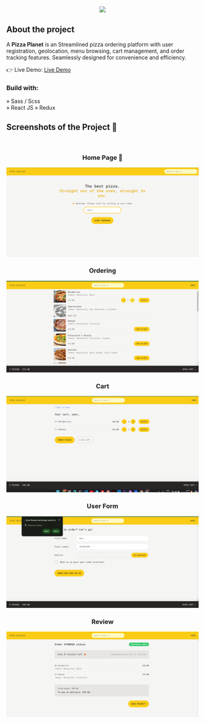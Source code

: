 <div align='center'> <img src="https://github.com/SuhaibRSQSI/foodBazaar/assets/139780367/53783b92-75b7-4246-bcaa-9e09d4588840" /></div>

<h2>About the project</h2>
  <p> A <b>Pizza Planet</b>  is an Streamlined pizza ordering platform with user registration, geolocation, menu browsing, cart management, and order tracking features. Seamlessly designed for convenience and efficiency. </p
>

👉 Live Demo: <a href='https://suhaib-food-bazaar.vercel.app/'>Live Demo</a>

<h3>Build with:</h3>

» Sass / Scss <br>
» React JS
» Redux

<h2>Screenshots of the Project 📸</h2>
<br>
<h3 align='center'>Home Page 🏡</h3>

<div align='center'>
<img src='public\APP_SCREEN\home.png'/>
<h3 align='center'>Ordering</h3>
<img src='public\APP_SCREEN\ordering.png'/>
<h3 align='center'>Cart</h3>
<img src='public\APP_SCREEN\cart.png'/>
<h3 align='center'>User Form</h3>
<img src='public\APP_SCREEN\userForm.png'/>
<h3 align='center'>Review</h3>
<img src='public\APP_SCREEN\review.png'/>


</div>
